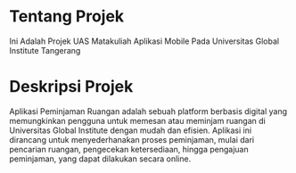 # Tentang Projek

Ini Adalah Projek UAS Matakuliah Aplikasi Mobile 
Pada Universitas Global Institute Tangerang

# Deskripsi Projek
Aplikasi Peminjaman Ruangan adalah sebuah platform berbasis digital yang memungkinkan pengguna untuk memesan atau meminjam ruangan di Universitas Global Institute dengan mudah dan efisien. Aplikasi ini dirancang untuk menyederhanakan proses peminjaman, mulai dari pencarian ruangan, pengecekan ketersediaan, hingga pengajuan peminjaman, yang dapat dilakukan secara online.

